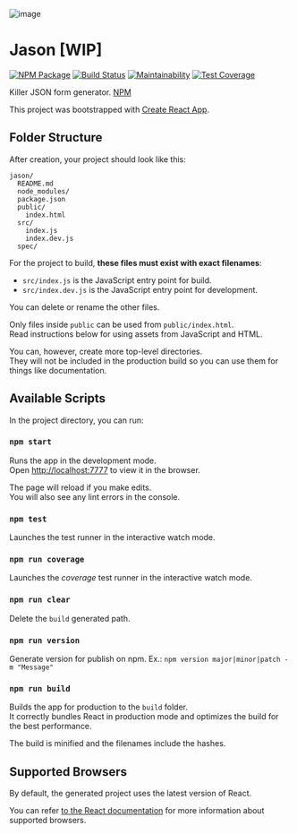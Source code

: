 ![image](https://user-images.githubusercontent.com/6332116/39202145-73bcfcd4-47c7-11e8-92bc-c5fdbc495a6f.png)

# Jason [WIP]

[![NPM Package](https://img.shields.io/npm/v/jason-react-form.svg)](https://www.npmjs.com/package/jason-react-form)
[![Build Status](https://travis-ci.com/getninjas/jason.svg?branch=master)](https://travis-ci.com/getninjas/jason)
[![Maintainability](https://api.codeclimate.com/v1/badges/0b5625561d38930bb65e/maintainability)](https://codeclimate.com/github/getninjas/jason/maintainability)
[![Test Coverage](https://api.codeclimate.com/v1/badges/0b5625561d38930bb65e/test_coverage)](https://codeclimate.com/github/getninjas/jason/test_coverage)

Killer JSON form generator. [NPM](https://www.npmjs.com/package/jason-react-form)

This project was bootstrapped with [Create React App](https://github.com/facebookincubator/create-react-app).

## Folder Structure

After creation, your project should look like this:

```
jason/
  README.md
  node_modules/
  package.json
  public/
    index.html
  src/
    index.js
    index.dev.js
  spec/
```

For the project to build, **these files must exist with exact filenames**:

* `src/index.js` is   the JavaScript entry point for build.
* `src/index.dev.js` is the JavaScript entry point for development.

You can delete or rename the other files.

Only files inside `public` can be used from `public/index.html`.<br>
Read instructions below for using assets from JavaScript and HTML.

You can, however, create more top-level directories.<br>
They will not be included in the production build so you can use them for things like documentation.

## Available Scripts

In the project directory, you can run:

### `npm start`

Runs the app in the development mode.<br>
Open [http://localhost:7777](http://localhost:7777) to view it in the browser.

The page will reload if you make edits.<br>
You will also see any lint errors in the console.

### `npm test`

Launches the test runner in the interactive watch mode.

### `npm run coverage`

Launches the *coverage* test runner in the interactive watch mode.

### `npm run clear`

Delete the `build` generated path.

### `npm run version`

Generate version for publish on npm. Ex.: `npm version major|minor|patch -m "Message"`

### `npm run build`

Builds the app for production to the `build` folder.<br>
It correctly bundles React in production mode and optimizes the build for the best performance.

The build is minified and the filenames include the hashes.

## Supported Browsers

By default, the generated project uses the latest version of React.

You can refer [to the React documentation](https://reactjs.org/docs/react-dom.html#browser-support) for more information about supported browsers.
